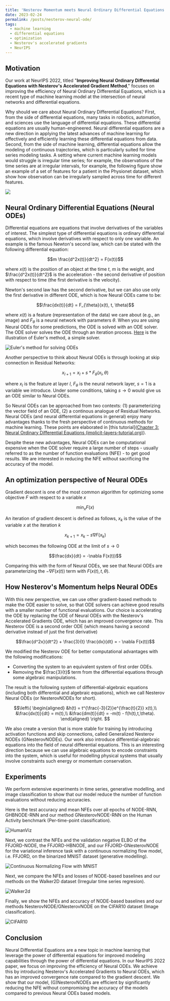```yaml
---
title: 'Nesterov Momentum meets Neural Ordinary Differential Equations'
date: 2023-02-24
permalink: /posts/nesterov-neural-ode/
tags:
  - machine learning
  - differential equations
  - optimization
  - Nesterov's accelerated gradients
  - NeurIPS
---
```


## Motivation

Our work at NeurIPS 2022, titled "**Improving Neural Ordinary Differential Equations with Nesterov's Accelerated Gradient Method**," focuses on improving the efficiency of Neural Ordinary Differential Equations, which is a recent type of machine learning model at the intersection of neural networks and differential equations.

Why should we care about Neural Ordinary Differential Equations? First, from the side of differential equations, many tasks in robotics, automation, and sciences use the language of differential equations. These differential equations are usually human-engineered. Neural differential equations are a new direction in applying the latest advances of machine learning for effectively and efficiently learning these differential equations from data. Second, from the side of machine learning, differential equations allow the modeling of continuous trajectories, which is particularly suited for time series modeling tasks. A setting where current machine learning models would struggle is irregular time series; for example, the observations of the time series are at irregular intervals, for example, the following figure show an example of a set of features for a patient in the Physionet dataset, which show how observation can be irregularly sampled across time for different features.

![](/posts/Physionet-example.png)
  

## Neural Ordinary Differential Equations (Neural ODEs)

Differential equations are equations that involve derivatives of the variables of interest. The simplest type of differential equations is ordinary differential equations, which involve derivatives with respect to only one variable. An example is the famous Newton's second law, which can be stated with the following differential equation:

$$m \frac{d^2x(t)}{dt^2} = F(x(t))$$

where $x(t)$ is the position of an object at the time $t$, $m$ is the weight, and $\frac{d^2x(t)}{dt^2}$ is the acceleration - the second derivative of position with respect to time (the first derivative is the velocity).

Newton's second law has the second derivative, but we can also use only the first derivative in different ODE, which is how Neural ODEs came to be:

$$\frac{dx(t)}{dt} = F_{\theta}(x(t), t, \theta)$$
  
where $x(t)$ is a feature (representation of the data) we care about (e.g., an image) and $F_{\theta}$ is a neural network with parameters $\theta$. When you are using Neural ODEs for some predictions, the ODE is solved with an ODE solver. The ODE solver solves the ODE through an iteration process. [Here](https://raw.githubusercontent.com/pranabendra/articles/master/Euler-method/images/Euler.png) is the illustration of Euler's method, a simple solver.

![Euler's method for solving ODEs](/posts/euler-method.png)

Another perspective to think about Neural ODEs is through looking at skip connection in Residual Networks:

$$x_{l+1} = x_{l} + s * F_{\theta}(x_l, \theta)$$

where $x_l$ is the feature at layer $l$, $F_{\theta}$ is the neural network layer, $s=1$ is a variable we introduce. Under some conditions, taking $s \rightarrow 0$ would give us an ODE similar to Neural ODEs.

So Neural ODEs can be approached from two contexts: (1) parameterizing the vector field of an ODE, (2) a continous analogue of Residual Networks. Neural ODEs (and neural differential equations in general) enjoy many advantages thanks to the fresh perspective of continuous methods for machine learning. These points are elaborated in [this tutorial]([Chapter 3: Neural Ordinary Differential Equations (implicit-layers-tutorial.org)](http://implicit-layers-tutorial.org/neural_odes/)).

Despite these new advantages, Neural ODEs can be computational expensive when the ODE solver require a large number of steps - usually referred to as the number of function evaluations (NFE) - to get good results. We are interested in reducing the NFE without sacrificing the accuracy of the model.
  

## An optimization perspective of Neural ODEs
Gradient descent is one of the most common algorithm for optimizing some objective $F$ with respect to a variable $x$

$$\min_x F(x)$$

An iteration of gradient descent is defined as follows, $x_k$ is the value of the variable $x$ at the iteration $k$

$$x_{k+1} = x_{k} - s \nabla F(x_k)$$

which becomes the following ODE at the limit of $s \rightarrow 0$ 

$$\frac{dx}{dt} = -\nabla F(x(t))$$

Comparing this with the form of Neural ODEs, we see that Neural ODEs are parameterizing the $-\nabla F(x(t))$ term with $F(x(t), t, \theta)$.

## How Nesterov's Momentum helps Neural ODEs

With this new perspective, we can use other gradient-based methods to make the ODE easier to solve, so that ODE solvers can achieve good results with a smaller number of functional evaluations. Our choice is accelerating the ODE by replacing the ODE of Neural ODEs with the Nesterov's Accelerated Gradients ODE, which has an improved convergence rate. This Nesterov ODE is a second order ODE (which means having a second derivative instead of just the first derivative)

$$\frac{d^2x}{dt^2} + \frac{3}{t} \frac{dx}{dt} = - \nabla F(x(t))$$

We modified the Nesterov ODE for better computational advantages with the following modifications: 
- Converting the system to an equivalent system of first order ODEs.
- Removing the $\frac{3}{t}$ term from the differential equations through some algebraic manipulations.

The result is the following system of differential-algebraic equations (including both differential and algebraic equations), which we call Nesterov Neural ODEs (or NesterovNODEs for short).

$$\left\{
  \begin{aligned}
    &h(t) = t^{\frac{-3}{2}}e^{\frac{t}{2}} x(t),\\
    &\frac{dx(t)}{dt} = m(t),\\
    &\frac{dm(t)}{dt} = -m(t) - f(h(t),t,\theta).
  \end{aligned}
  \right.
$$

We also create a version that is more stable for training by introducing activation functions and skip connections, called Generalized Nesterov NODEs (GNesterovNODEs).
Our work also introduce differential-algebraic equations into the field of neural differential equations. This is an interesting direction because we can use algebraic equations to encode constraints into the system, which is useful for modelling physical systems that usually involve constraints such energy or momentum conservation.

## Experiments
We perform extensive experiments in time series, generative modelling, and image classification to show that our model reduce the number of function evaluations without reducing accuracies.

Here is the test accuracy and mean NFEs over all epochs of NODE-RNN, GHBNODE-RNN and our method GNesterovNODE-RNN on the Human Activity benchmark (Per-time-point classification).

![HumanViz](/posts/human_viz.png)

Next, we contrast the NFEs and the validation negative ELBO of the FFJORD-NODE, the FFJORD-HBNODE, and our FFJORD-GNesterovNODE for the variational inference task with a continuous normalizing flow model, i.e. FFJORD, on the binarized MNIST dataset (generative modelling).

![Continuous Normalizing Flow with MNIST](/posts/cnf_mnist_viz.png)

Next, we compare the NFEs and losses of NODE-based baselines and our methods on the Walker2D dataset (Irregular time series regresion).

![Walker2d](/posts/walker2d.png)

Finally, we show the NFEs and accuracy of NODE-based baselines and our methods NesterovNODE/GNesterovNODE on the CIFAR10 dataset (Image classification).

![CIFAR10](/posts/cifar.png)

## Conclusion
Neural Differential Equations are a new topic in machine learning that leverage the power of differential equations for improved modeling capabilities through the power of differential equations. In our NeurIPS 2022 paper, we focus on improving the efficiency of Neural ODEs. We achieve this by introducing Nesterov's Accelerated Gradients to Neural ODEs, which has an improved convergence rate compared to the gradient descent. We show that our model, (G)NesterovNODEs are efficient by significantly reducing the NFE without compromising the accuracy of the models compared to previous Neural ODEs based models.